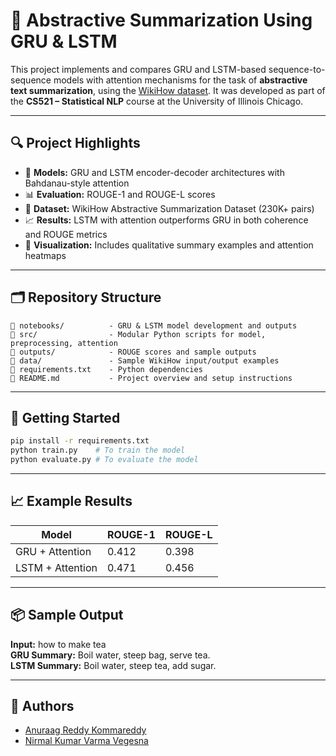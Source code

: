 # 🧠 Abstractive Summarization Using GRU & LSTM

This project implements and compares GRU and LSTM-based sequence-to-sequence models with attention mechanisms for the task of **abstractive text summarization**, using the [WikiHow dataset](https://github.com/mahnazkoupaee/WikiHow-Dataset). It was developed as part of the **CS521 – Statistical NLP** course at the University of Illinois Chicago.

---

## 🔍 Project Highlights

- 📘 **Models:** GRU and LSTM encoder-decoder architectures with Bahdanau-style attention
- 📊 **Evaluation:** ROUGE-1 and ROUGE-L scores
- 🧪 **Dataset:** WikiHow Abstractive Summarization Dataset (230K+ pairs)
- 📈 **Results:** LSTM with attention outperforms GRU in both coherence and ROUGE metrics
- 📎 **Visualization:** Includes qualitative summary examples and attention heatmaps

---

## 🗂️ Repository Structure

```
📁 notebooks/          - GRU & LSTM model development and outputs
📁 src/                - Modular Python scripts for model, preprocessing, attention
📁 outputs/            - ROUGE scores and sample outputs
📁 data/               - Sample WikiHow input/output examples
📄 requirements.txt    - Python dependencies
📄 README.md           - Project overview and setup instructions
```

---

## 🚀 Getting Started

```bash
pip install -r requirements.txt
python train.py    # To train the model
python evaluate.py # To evaluate the model
```

---

## 📈 Example Results

| Model             | ROUGE-1 | ROUGE-L |
|------------------|---------|---------|
| GRU + Attention   | 0.412   | 0.398   |
| LSTM + Attention  | 0.471   | 0.456   |

---

## 📦 Sample Output

**Input:** how to make tea  
**GRU Summary:** Boil water, steep bag, serve tea.  
**LSTM Summary:** Boil water, steep tea, add sugar.

---

## 🤝 Authors

- [Anuraag Reddy Kommareddy](mailto:akomm@uic.edu)  
- [Nirmal Kumar Varma Vegesna](mailto:nveges2@uic.edu)
